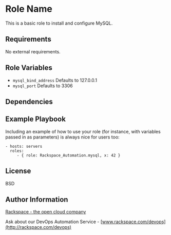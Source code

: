 Role Name
========

This is a basic role to install and configure MySQL.

Requirements
------------

No external requirements.

Role Variables
--------------

* `mysql_bind_address` Defaults to 127.0.0.1
* `mysql_port` Defaults to 3306

Dependencies
------------


Example Playbook
-------------------------

Including an example of how to use your role (for instance, with variables passed in as parameters) is always nice for users too:

    - hosts: servers
      roles:
         - { role: Rackspace_Automation.mysql, x: 42 }

License
-------

BSD

Author Information
------------------

[Rackspace - the open cloud company](http://rackspace.com)

Ask about our DevOps Automation Service - [www.rackspace.com/devops](http://rackspace.com/devops)
